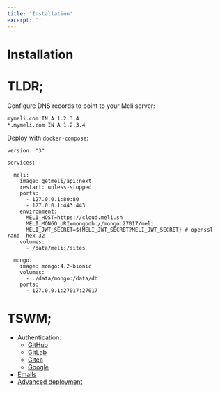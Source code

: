 ```yaml
---
title: 'Installation'
excerpt: ''
---
```


# Installation

# TLDR;

Configure DNS records to point to your Meli server:

<div class="code-group" data-props='{ "lineNumbers": ["true"] }'>

```txt
mymeli.com IN A 1.2.3.4
*.mymeli.com IN A 1.2.3.4
```

</div>

Deploy with `docker-compose`: 

<div class="code-group" data-props='{ "lineNumbers": ["true"] }'>

```
version: "3"

services:

  meli:
    image: getmeli/api:next
    restart: unless-stopped
    ports:
      - 127.0.0.1:80:80
      - 127.0.0.1:443:443
    environment:
      MELI_HOST=https://cloud.meli.sh
      MELI_MONGO_URI=mongodb://mongo:27017/meli
      MELI_JWT_SECRET=${MELI_JWT_SECRET?MELI_JWT_SECRET} # openssl rand -hex 32
    volumes:
      - /data/meli:/sites

  mongo:
    image: mongo:4.2-bionic
    volumes:
      - ./data/mongo:/data/db
    ports:
      - 127.0.0.1:27017:27017
```

</div>

# TSWM;

- Authentication:
    - [GitHub](/authentication/github)
    - [GitLab](/authentication/gitlab)
    - [Gitea](/authentication/gitea)
    - [Google](/authentication/google)
- [Emails](/installation/emails)
- [Advanced deployment](/installation/advanced)
